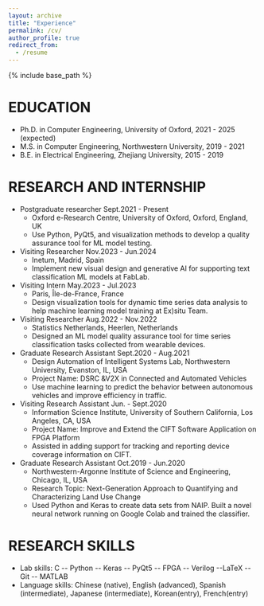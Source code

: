 ```yaml
---
layout: archive
title: "Experience"
permalink: /cv/
author_profile: true
redirect_from:
  - /resume
---
```


{% include base_path %}

EDUCATION
======
* Ph.D. in Computer Engineering, University of Oxford, 2021 - 2025 (expected)
* M.S. in Computer Engineering, Northwestern University, 2019 - 2021
* B.E. in Electrical Engineering, Zhejiang University, 2015 - 2019

RESEARCH AND INTERNSHIP
======
* Postgraduate researcher                                                 		Sept.2021 - Present
  * Oxford e-Research Centre, University of Oxford, Oxford, England, UK
  * Use Python, PyQt5, and visualization methods to develop a quality assurance tool for ML model testing.
* Visiting Researcher                                             		          Nov.2023 - Jun.2024
  * Inetum, Madrid, Spain
  * Implement new visual design and generative AI for supporting text classification ML models at FabLab.
* Visiting Intern                                                               May.2023 - Jul.2023
  * Paris, Île-de-France, France
  * Design visualization tools for dynamic time series data analysis to help machine learning model training at Ex)situ Team.
* Visiting Researcher                                            		            Aug.2022 - Nov.2022
  * Statistics Netherlands, Heerlen, Netherlands
  * Designed an ML model quality assurance tool for time series classification tasks collected from wearable devices.
* Graduate Research Assistant                                             		  Sept.2020 - Aug.2021
  * Design Automation of Intelligent Systems Lab, Northwestern University, Evanston, IL, USA
  * Project Name: DSRC &V2X in Connected and Automated Vehicles
  * Use machine learning to predict the behavior between autonomous vehicles and improve efficiency in traffic.
* Visiting Research Assistant                                             		   Jun. - Sept.2020
  * Information Science Institute, University of Southern California, Los Angeles, CA, USA
  * Project Name: Improve and Extend the CIFT Software Application on FPGA Platform 
  * Assisted in adding support for tracking and reporting device coverage information on CIFT.
* Graduate Research Assistant					          		Oct.2019 - Jun.2020
  * Northwestern-Argonne Institute of Science and Engineering, Chicago, IL, USA
  * Research Topic: Next-Generation Approach to Quantifying and Characterizing Land Use Change
  * Used Python and Keras to create data sets from NAIP. Built a novel neural network running on Google Colab and trained the classifier.

RESEARCH SKILLS
======
* Lab skills: C -- Python -- Keras -- PyQt5 -- FPGA -- Verilog --LaTeX -- Git -- MATLAB
* Language skills: Chinese (native), English (advanced), Spanish (intermediate), Japanese (intermediate), Korean(entry), French(entry)
<script src="../spidernet.js" charset="utf-8"></script>
